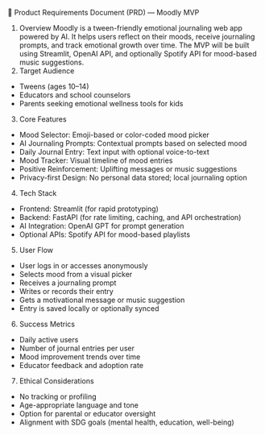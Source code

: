 📝 Product Requirements Document (PRD) — Moodly MVP
1. Overview
Moodly is a tween-friendly emotional journaling web app powered by AI. It helps users reflect on their moods, receive journaling prompts, and track emotional growth over time. The MVP will be built using Streamlit, OpenAI API, and optionally Spotify API for mood-based music suggestions.
2. Target Audience
- Tweens (ages 10–14)
- Educators and school counselors
- Parents seeking emotional wellness tools for kids
3. Core Features
- Mood Selector: Emoji-based or color-coded mood picker
- AI Journaling Prompts: Contextual prompts based on selected mood
- Daily Journal Entry: Text input with optional voice-to-text
- Mood Tracker: Visual timeline of mood entries
- Positive Reinforcement: Uplifting messages or music suggestions
- Privacy-first Design: No personal data stored; local journaling option
4. Tech Stack
- Frontend: Streamlit (for rapid prototyping)
- Backend: FastAPI (for rate limiting, caching, and API orchestration)
- AI Integration: OpenAI GPT for prompt generation
- Optional APIs: Spotify API for mood-based playlists
5. User Flow
- User logs in or accesses anonymously
- Selects mood from a visual picker
- Receives a journaling prompt
- Writes or records their entry
- Gets a motivational message or music suggestion
- Entry is saved locally or optionally synced
6. Success Metrics
- Daily active users
- Number of journal entries per user
- Mood improvement trends over time
- Educator feedback and adoption rate
7. Ethical Considerations
- No tracking or profiling
- Age-appropriate language and tone
- Option for parental or educator oversight
- Alignment with SDG goals (mental health, education, well-being)

